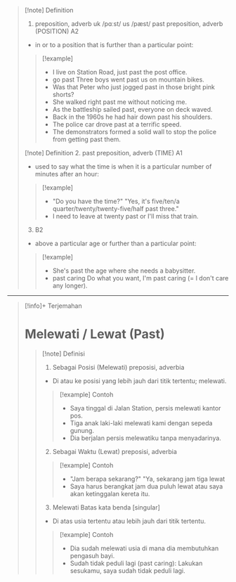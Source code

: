 >[!note] Definition
>1. preposition, adverb
uk  /pɑːst/ us  /pæst/
past preposition, adverb (POSITION)
A2
>- in or to a position that is further than a particular point:
> > [!example] 
> > - I live on Station Road, just past the post office.
> > - go past Three boys went past us on mountain bikes.
> > - Was that Peter who just jogged past in those bright pink shorts?
> > - She walked right past me without noticing me.
> > - As the battleship sailed past, everyone on deck waved.
> > - Back in the 1960s he had hair down past his shoulders.
> > - The police car drove past at a terrific speed.
> > - The demonstrators formed a solid wall to stop the police from getting past them.
> >   
>[!note] Definition
>2. past preposition, adverb (TIME)
A1
>- used to say what the time is when it is a particular number of minutes after an hour:
> > [!example] 
> > - "Do you have the time?" "Yes, it's five/ten/a quarter/twenty/twenty-five/half past three."
> > - I need to leave at twenty past or I'll miss that train.
> >   
>3. B2
>- above a particular age or further than a particular point:
> > [!example] 
> > - She's past the age where she needs a babysitter.
> > - past caring Do what you want, I'm past caring (= I don't care any longer).

---

>[!info]+ Terjemahan
> # Melewati / Lewat (Past)
> > [!note] Definisi
> > 1. Sebagai Posisi (Melewati)
> >    preposisi, adverbia
> > - Di atau ke posisi yang lebih jauh dari titik tertentu; melewati.
> > > [!example] Contoh
> > > - Saya tinggal di Jalan Station, persis melewati kantor pos.
> > > - Tiga anak laki-laki melewati kami dengan sepeda gunung.
> > > - Dia berjalan persis melewatiku tanpa menyadarinya.
> >
> > 2. Sebagai Waktu (Lewat)
> >    preposisi, adverbia
> > > [!example] Contoh
> > > - "Jam berapa sekarang?" "Ya, sekarang jam tiga lewat 
> > > - Saya harus berangkat jam dua puluh lewat atau saya akan ketinggalan kereta itu.
> >
> > 3. Melewati Batas
> >    kata benda [singular]
> > - Di atas usia tertentu atau lebih jauh dari titik tertentu.
> > > [!example] Contoh
> > > - Dia sudah melewati usia di mana dia membutuhkan pengasuh bayi.
> > > - Sudah tidak peduli lagi (past caring): Lakukan sesukamu, saya sudah tidak peduli lagi.

